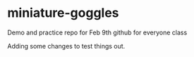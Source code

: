 # miniature-goggles
Demo and practice repo for Feb 9th github for everyone class


Adding some changes to test things out.
